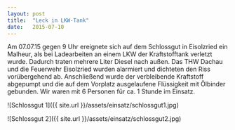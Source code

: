 ```yaml
---
layout: post
title:  "Leck in LKW-Tank"
date:   2015-07-10
---
```


Am 07.07.15 gegen 9 Uhr ereignete sich auf dem Schlossgut in Eisolzried ein Malheur, als bei Ladearbeiten an einem LKW der Kraftstofftank verletzt wurde. Dadurch traten mehrere Liter Diesel nach außen. Das THW Dachau und die Feuerwehr Eisolzried wurden alarmiert und dichteten den Riss vorübergehend ab. Anschließend wurde der verbleibende Kraftstoff abgepumpt und die auf dem Vorplatz ausgelaufene Flüssigkeit mit Ölbinder gebunden. Wir waren mit 6 Personen für ca. 1 Stunde im Einsatz.

![Schlossgut 1]({{ site.url }}/assets/einsatz/schlossgut1.jpg)

![Schlossgut 2]({{ site.url }}/assets/einsatz/schlossgut2.jpg)

